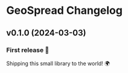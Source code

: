<!-- markdownlint-disable MD024 -->

# GeoSpread Changelog

## v0.1.0 (2024-03-03)

### First release 🚀

Shipping this small library to the world! 🌍
